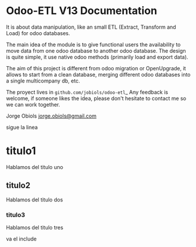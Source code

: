 # Odoo-ETL V13 Documentation

It is about data manipulation, like an small ETL (Extract, Transform and Load) 
for odoo databases.

The main idea of the module is to give functional users the availability to 
move data from one odoo database to another odoo database. The design is quite 
simple, it use native odoo methods (primarily load and export data).

The aim of this project is different from odoo migration or OpenUpgrade, it 
allows to start from a clean database, merging  different odoo databases into 
a single multicompany db, etc.

The proyect lives in `github.com/jobiols/odoo-etl`_ Any feedback is welcome, 
if someone likes the idea, please don't hesitate to contact me so we can work 
together. 

Jorge Obiols <jorge.obiols@gmail.com>

sigue la linea


# titulo1
Hablamos del titulo uno

## titulo2
Hablamos del titulo dos

### titulo3
Hablamos del titulo tres

va el include



